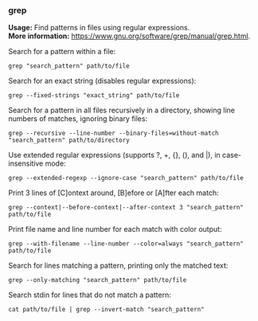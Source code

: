 ### grep

**Usage:** Find patterns in files using regular expressions. <br />
**More information:** https://www.gnu.org/software/grep/manual/grep.html. <br />

Search for a pattern within a file:

```
grep "search_pattern" path/to/file
```

Search for an exact string (disables regular expressions):

```
grep --fixed-strings "exact_string" path/to/file
```

Search for a pattern in all files recursively in a directory, showing line numbers of matches, ignoring binary files:

```
grep --recursive --line-number --binary-files=without-match "search_pattern" path/to/directory
```

Use extended regular expressions (supports ?, +, {}, (), and |), in case-insensitive mode:

```
grep --extended-regexp --ignore-case "search_pattern" path/to/file
```

Print 3 lines of [C]ontext around, [B]efore or [A]fter each match:

```
grep --context|--before-context|--after-context 3 "search_pattern" path/to/file
```

Print file name and line number for each match with color output:

```
grep --with-filename --line-number --color=always "search_pattern" path/to/file
```

Search for lines matching a pattern, printing only the matched text:

```
grep --only-matching "search_pattern" path/to/file
```

Search stdin for lines that do not match a pattern:

```
cat path/to/file | grep --invert-match "search_pattern"
```
